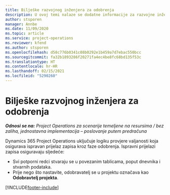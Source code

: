 ```yaml
---
title: Bilješke razvojnog inženjera za odobrenja
description: U ovoj temi nalaze se dodatne informacije za razvojne inženjere o radu s odobrenjima.
author: stsporen
manager: Annbe
ms.date: 11/09/2020
ms.topic: article
ms.service: project-operations
ms.reviewer: kfend
ms.author: stsporen
ms.openlocfilehash: d58c776b0341c08b0292e1b459a7d7ebac550bcc
ms.sourcegitcommit: fa32b1893286f20271fa4ec4be8fc68bd135f53c
ms.translationtype: HT
ms.contentlocale: hr-HR
ms.lasthandoff: 02/15/2021
ms.locfileid: "5290260"
---
```

# <a name="developer-notes-for-approvals"></a>Bilješke razvojnog inženjera za odobrenja

_**Odnosi se na:** Project Operations za scenarije temeljene na resursima / bez zaliha, jednostavna implementacija – poslovanje putem predračuna_

Dynamics 365 Project Operations uključuje logiku provjere valjanosti koja osigurava ispravan prijelaz zapisa kroz faze odobrenja. Ispravni prijelazi zapisa osiguravaju sljedeće: 

  - Svi potporni redci stvaraju se u povezanim tablicama, poput dnevnika i stvarnih podataka.
  - Prije nego što nastavite, odobravatelj se u projektu označava kao **Odobravtelj projekta**.


[!INCLUDE[footer-include](../includes/footer-banner.md)]